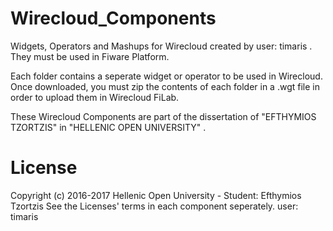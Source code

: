 # Wirecloud_Components
Widgets, Operators and Mashups for Wirecloud created by user: timaris .
They must be used in Fiware Platform.

Each folder contains a seperate widget or operator to be used in Wirecloud. Once downloaded, you must zip the contents of each folder in a .wgt file in order to upload them in Wirecloud FiLab.

These Wirecloud Components are part of the dissertation of "EFTHYMIOS TZORTZIS" in "HELLENIC OPEN UNIVERSITY" .

# License
Copyright (c) 2016-2017 Hellenic Open University - Student: Efthymios Tzortzis
See the Licenses' terms in each component seperately.
user: timaris <e-tim AT otenet DOT gr>

